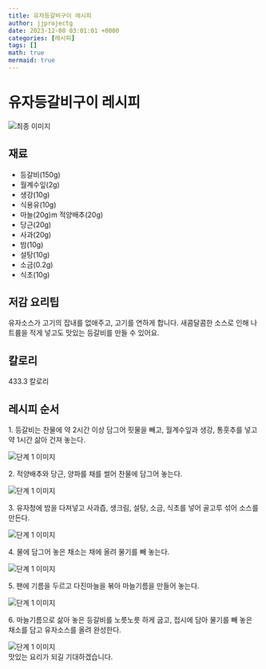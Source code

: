 ```yaml
---
title: 유자등갈비구이 레시피
author: jjprojectg
date: 2023-12-08 03:01:01 +0000
categories: [레시피]
tags: []
math: true
mermaid: true
---
```

<meta name="og:type" content="website"/>
<meta charset="UTF-8"/>
<div class="header">
  <h1>유자등갈비구이 레시피</h1>
</div>

<div class="container my-4">
  <div class="row">
    <div class="col-12 col-md-6">
      <div class="recipe-image">
        <img src="http://www.foodsafetykorea.go.kr/uploadimg/cook/10_00485_2.png" class="step-image" alt="최종 이미지"/>
      </div>
    </div>
    <div class="col-12 col-md-6">
      <div class="ingredients">
        <h2>재료</h2>
        <ul class="card">
          <li> 등갈비(150g) </li>
          <li>  월계수잎(2g) </li>
          <li>  생강(10g) </li>
          <li> 식용유(10g) </li>
          <li>  마늘(20g)m 적양배추(20g) </li>
          <li> 당근(20g) </li>
          <li>  사과(20g) </li>
          <li>  밤(10g) </li>
          <li> 설탕(10g) </li>
          <li>  소금(0.2g) </li>
          <li>  식초(10g) </li>
</ul>
      </div>
    </div>
    <div class="col-12 col-md-6">
      <div class="ingredients">
        <h2>저감 요리팁</h2>
        <div class="card"> 
          <p>
            유자소스가 고기의 잡내를 없애주고, 고기를 연하게 합니다. 새콤달콤한 소스로 인해 나트륨을 적게 넣고도 맛있는 등갈비를 만들 수 있어요.
          </p>
        </div>
      </div>
      <div class="ingredients">
        <h2>칼로리</h2>
        <div class="card"> 
          <p>
            433.3 칼로리
          </p>
        </div>
      </div>
    </div>
  </div>

  <h2 class="my-4">레시피 순서</h2>
  <div class="card recipe-card">
    <div class="card-body recipe-step">
      <p class="card-text step-description">1. 등갈비는 찬물에 약 2시간 이상 담그어
핏물을 빼고, 월계수잎과 생강, 통훗추를
넣고 약 1시간 삶아 건져 놓는다.</p>
      <img src="http://www.foodsafetykorea.go.kr/uploadimg/cook/20_00485_1.png" alt="단계 1 이미지" class="step-image"/>
    </div>
  </div>
  <div class="card recipe-card">
    <div class="card-body recipe-step">
      <p class="card-text step-description">2. 적양배추와 당근, 양파를 채를 썰어
찬물에 담그어 놓는다.</p>
      <img src="http://www.foodsafetykorea.go.kr/uploadimg/cook/20_00485_2.png" alt="단계 1 이미지" class="step-image"/>
    </div>
  </div>
  <div class="card recipe-card">
    <div class="card-body recipe-step">
      <p class="card-text step-description">3. 유자청에 밤을 다져넣고 사과즙,
생크림, 설탕, 소금, 식초를 넣어
골고루 섞어 소스를 만든다.</p>
      <img src="http://www.foodsafetykorea.go.kr/uploadimg/cook/20_00485_3.png" alt="단계 1 이미지" class="step-image"/>
    </div>
  </div>
  <div class="card recipe-card">
    <div class="card-body recipe-step">
      <p class="card-text step-description">4. 물에 담그어 놓은 채소는 채에 올려
물기를 빼 놓는다.</p>
      <img src="http://www.foodsafetykorea.go.kr/uploadimg/cook/20_00485_4.png" alt="단계 1 이미지" class="step-image"/>
    </div>
  </div>
  <div class="card recipe-card">
    <div class="card-body recipe-step">
      <p class="card-text step-description">5. 팬에 기름을 두르고 다진마늘을 볶아
마늘기름을 만들어 놓는다.</p>
      <img src="http://www.foodsafetykorea.go.kr/uploadimg/cook/20_00485_5.png" alt="단계 1 이미지" class="step-image"/>
    </div>
  </div>
  <div class="card recipe-card">
    <div class="card-body recipe-step">
      <p class="card-text step-description">6. 마늘기름으로 삶아 놓은 등갈비를
노릇노릇 하게 굽고, 접시에 담아
물기를 빼 놓은 채소를 담고 유자소스를
올려 완성한다.</p>
      <img src="http://www.foodsafetykorea.go.kr/uploadimg/cook/20_00485_6.png" alt="단계 1 이미지" class="step-image"/>
    </div>
  </div>

</div>
맛있는 요리가 되길 기대하겠습니다.
